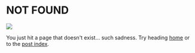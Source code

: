 # NOT FOUND

<img class="h4 w4" src="/assets/sad-turnip.svg" />

You just hit a page that doesn't exist... such sadness.
Try heading [home](/) or to the [post index](/posts/all).
